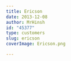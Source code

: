 ```yaml
---
title: Ericson
date: 2013-12-08
author: MrHinsh
id: "45377"
type: customers
slug: ericson
coverImage: Ericson.png

---
```







